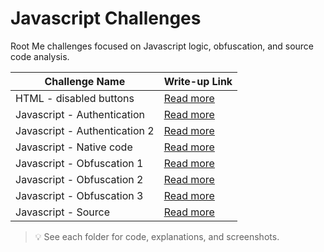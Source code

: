 
# Javascript Challenges

Root Me challenges focused on Javascript logic, obfuscation, and source code analysis.

| Challenge Name                | Write-up Link                                         |
|-------------------------------|------------------------------------------------------|
| HTML - disabled buttons       | [Read more](./HTML-disabledbuttons/HTML-disabledbuttons.md) |
| Javascript - Authentication   | [Read more](./Javascript-Authentication/Javascript-Authentication.md) |
| Javascript - Authentication 2 | [Read more](./Javascript-Authentication2/Javascript-Authentication2.md) |
| Javascript - Native code      | [Read more](./Javascript-Nativecode/Javascript-Nativecode.md) |
| Javascript - Obfuscation 1    | [Read more](./Javascript-Obfuscation1/Javascript-Obfuscation1.md) |
| Javascript - Obfuscation 2    | [Read more](./Javascript-Obfuscation2/Javascript-Obfuscation2.md) |
| Javascript - Obfuscation 3    | [Read more](./Javascript-Obfuscation3/Javascript-Obfuscation3.md) |
| Javascript - Source           | [Read more](./Javascript-Source/Javascript-Source.md) |

> 💡 See each folder for code, explanations, and screenshots.